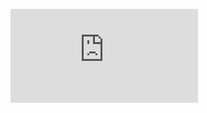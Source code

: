 ![equation](http://www.sciweavers.org/tex2img.php?eq=%20%5Csqrt%7Bab%7D%20&bc=White&fc=Black&im=jpg&fs=12&ff=arev&edit=0)